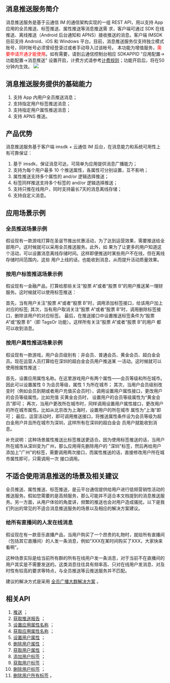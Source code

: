 ## 消息推送服务简介
消息推送服务是基于云通信 IM 的通信架构实现的一组 REST API，用以支持 App 应用的全员推送、标签推送、属性推送等消息推送需
求，客户端可通过 SDK 在线推送、离线推送（Android 后台通知和 APNS）接收推送的消息。客户端 IMSDK 目前支持 Android、iOS 和 Windows
平台。目前，消息推送服务仅支持独立模式账号，同时帐号必须曾经登录过或者手动导入过该帐号。
本功能为增值服务，<font color=red>需要申请开通才能使用</font>。如有需要，请到云通信控制台相应 SDKAPPID "应用配置->功能配置->消息推送" 设置开启，计费方式请参考[计费规则](http://tce.fsphere.cn/document/product/269/7912)；功能开启后，将在50分钟内生效。
![](http://imgcache.tce.fsphere.cn/image/mccdn.qcloud.com/static/img/47e0146d675f7008053adcd867afbd38/image.png)

## 消息推送服务提供的基础能力

1. 支持 App 内用户全员推送消息；
2. 支持指定用户标签推送消息；
3. 支持指定用户属性推送消息；
4. 支持 APNS 推送。

## 产品优势

消息推送服务基于客户端 imsdk + 云通信 IM 后台，在消息能力和系统可用性上有可靠保证：

1. 基于 imsdk，保证消息可达，可简单为应用提供消息广播能力； 
2. 支持为每个用户最多 10 个推送属性，各属性可分别设置，互不影响；
3. 属性推送支持多个属性的 and/or 逻辑选择推送；
4. 标签同样推送支持多个标签的 and/or 逻辑选择推送；
5. 支持只推在线用户，同时支持最长7天的消息离线存储；
6. 支持自定义消息。

## 应用场景示例
### 全员推送场景示例
假设现有一款游戏打算在圣诞节推出优惠活动，为了达到运营效果，需要推送给全部用户。这时候就可以采用全员推送服务。此外，如
果为了让更多的用户知道这个活动，可以设置消息离线存储时间。这样即便推送时某些用户不在线，但在离线存储时间范围内，这些
用户上线的话，也能收到消息，从而提升活动质量效果。

### 按用户标签推送场景示例
假设现有一金融产品，打算给那些关注“股票 A”或者“股票 B”的用户推送某一理财服务。这时候就可以使用标签推送：

首先，当有用户关注“股票 A”或者“股票 B”时，调用添加标签接口，给该用户加上对应的标签;
其次，当有用户取消关注“股票 A”或者“股票 B”时，调用删除标签接口，删除该用户的对应标签。
最后，在推送接口中设置推送标签条件为“股票 A”或“股票 B”（即 TagsOr 功能）。这样所有关注“股票 A”或者“股票 B”的用户
都可以收到消息。


### 按用户属性推送场景示例
假设现有一款游戏，用户会员级别有：非会员、普通会员、黄金会员、超白金会员。现在运营人员打算给在深圳的超白金会员用户推送某
一活动。这时候就可以使用按属性推送：

首先，设置应用属性名称。在这里游戏用户有两个属性——会员等级和所在城市。因此可以设置属性 0 为会员等级，属性 1 为所在城市；
其次，当用户会员级别改变时（例如会员到期或者用户充值买会员时），调用设置用户属性接口，更改用户的会员等级属性。比如充值
买黄金会员时，
设置用户的会员等级属性为“黄金会员”即可；
再次，当用户更改所在城市时，同样调用设置用户属性接口，更改用户的所在城市属性。比如从北京改为上海时，设置用户的所在城市
属性为“上海”即可；
最后，运营活动时，即可调用推送接口，将推送属性条件设为会员等级为超白金用户并且所在城市为深圳，这样所有在深圳的超白金会
员用户就能收到消息。

补充说明：这种场景属性推送比标签推送更适合。因为使用标签推送的话，当用户所在城市从深圳变为广州，那么应用得先删除用户的
"深圳"标签，然后再给用户添加上"广州"的标签，需要调用两次接口，而属性推送的话，直接修改用户所在城市属性即可，只需调用一次
接口调用。

## 不适合使用消息推送的场景及相关建议
全员推送、属性推送、标签推送，是云平台通信提供给用户进行低频营销性活动的推送服务。假如您需要的是高频服务，那么可能并不适合本文档提到的消息推送服务。另一方面，从用户体验的角度讲，频繁的推送也会对用户造成骚扰。以下是我们列出的常见的不适合消息推送服务的场景以及相应的解决方案建议。


### 给所有直播间的人发在线消息
假设现在有一款音乐直播产品，当用户购买了一个昂贵的礼物时，就给所有直播间（包括其它直播间）的人发一条消息，例如“XXX在某时间购买了XXX，大家快来看啊”。

这种场景实际是给当前所有群的所有在线用户发一条消息，对于当前不在直播间的用户其实是不需要发送的。这类消息往往具有频率高、只对在线用户发消息、对及时性有较高的要求等特点，与全员推送等云推送服务并不匹配。

建议的解决方式是采用 [全员广播大群解决方案](http://tce.fsphere.cn/document/product/269/7949)  。




## 相关API
1. [推送](/doc/product/269/推送) ；
2. [获取推送报告](/doc/product/269/获取推送报告) ；
3. [设置应用属性名称](/doc/product/269/设置应用属性名称) ；
4. [获取应用属性名称](/doc/product/269/获取应用属性名称) ；
5. [设置用户属性](/doc/product/269/设置用户属性)  ；
6. [删除用户属性](/doc/product/269/删除用户属性)  ；
7. [获取用户属性](/doc/product/269/获取用户属性)  ；
8. [添加用户标签](/doc/product/269/添加用户标签)  ；
9. [获取用户标签](/doc/product/269/获取用户标签)  ；
10. [删除用户标签](/doc/product/269/删除用户标签)  ；
11. [删除用户所有标签](/doc/product/269/删除用户所有标签)  。
